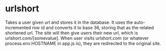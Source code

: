 # urlshort
Takes a user given url and stores it in the database. It uses the auto-incremented row id and converts it to base 36, 
storing that as the related shortened url.
The site will then give users their new url, which is urlshort.com/[somevalue]. 
When user visits urlshort.com (or whatever process.env.HOSTNAME in app.js is), they are redirected to the original site.
